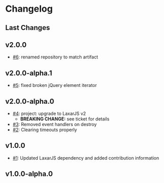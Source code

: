 # Changelog

## Last Changes


## v2.0.0

- [#6](https://github.com/LaxarJS/laxar-layer-control/issues/6): renamed repository to match artifact


## v2.0.0-alpha.1

- [#5](https://github.com/LaxarJS/laxar-layer-control/issues/5): fixed broken jQuery element iterator


## v2.0.0-alpha.0

- [#4](https://github.com/LaxarJS/laxar-layer-control/issues/4): project: upgrade to LaxarJS v2
    + **BREAKING CHANGE:** see ticket for details
- [#3](https://github.com/LaxarJS/laxar-layer-control/issues/3): Removed event handlers on destroy
- [#2](https://github.com/LaxarJS/laxar-layer-control/issues/2): Clearing timeouts properly


## v1.0.0

- [#1](https://github.com/LaxarJS/laxar-layer-control/issues/1): Updated LaxarJS dependency and added contribution information


## v1.0.0-alpha.0
